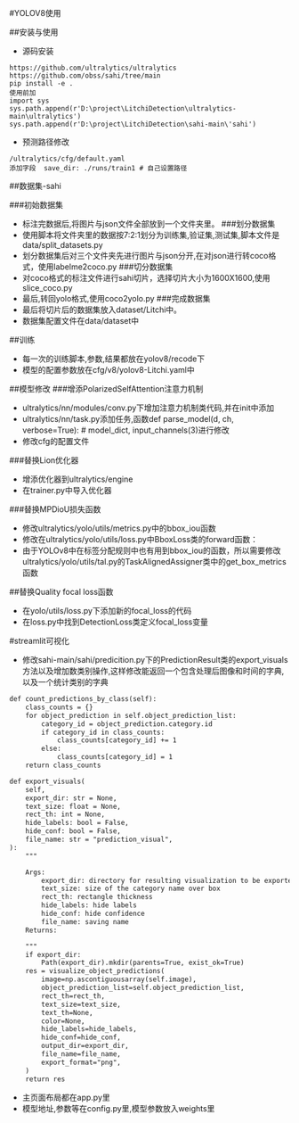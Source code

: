 #YOLOV8使用

##安装与使用
- 源码安装
```TXT
https://github.com/ultralytics/ultralytics
https://github.com/obss/sahi/tree/main
pip install -e .
使用前加 
import sys
sys.path.append(r'D:\project\LitchiDetection\ultralytics-main\ultralytics')
sys.path.append(r'D:\project\LitchiDetection\sahi-main\'sahi')
```
- 预测路径修改
```text
/ultralytics/cfg/default.yaml
添加字段  save_dir: ./runs/train1 # 自己设置路径
```


##数据集-sahi

###初始数据集
- 标注完数据后,将图片与json文件全部放到一个文件夹里。
###划分数据集
- 使用脚本将文件夹里的数据按7:2:1划分为训练集,验证集,测试集,脚本文件是data/split_datasets.py
- 划分数据集后对三个文件夹先进行图片与json分开,在对json进行转coco格式，使用labelme2coco.py
###切分数据集
- 对coco格式的标注文件进行sahi切片，选择切片大小为1600X1600,使用slice_coco.py
- 最后,转回yolo格式,使用coco2yolo.py
###完成数据集
- 最后将切片后的数据集放入dataset/Litchi中。
- 数据集配置文件在data/dataset中


##训练
- 每一次的训练脚本,参数,结果都放在yolov8/recode下
- 模型的配置参数放在cfg/v8/yolov8-Litchi.yaml中


##模型修改
###增添PolarizedSelfAttention注意力机制
- ultralytics/nn/modules/conv.py下增加注意力机制类代码,并在init中添加
- ultralytics/nn/task.py添加任务,函数def parse_model(d, ch, verbose=True): # model_dict, input_channels(3)进行修改
- 修改cfg的配置文件

###替换Lion优化器
- 增添优化器到ultralytics/engine
- 在trainer.py中导入优化器

###替换MPDioU损失函数
- 修改ultralytics/yolo/utils/metrics.py中的bbox_iou函数
- 修改在ultralytics/yolo/utils/loss.py中BboxLoss类的forward函数：
- 由于YOLOv8中在标签分配规则中也有用到bbox_iou的函数，所以需要修改ultralytics/yolo/utils/tal.py的TaskAlignedAssigner类中的get_box_metrics函数

##替换Quality focal loss函数
- 在yolo/utils/loss.py下添加新的focal_loss的代码
- 在loss.py中找到DetectionLoss类定义focal_loss变量



#streamlit可视化
- 修改sahi-main/sahi/predicition.py下的PredictionResult类的export_visuals方法以及增加数类别操作,这样修改能返回一个包含处理后图像和时间的字典,以及一个统计类别的字典
```txt
def count_predictions_by_class(self):
    class_counts = {}
    for object_prediction in self.object_prediction_list:
        category_id = object_prediction.category.id
        if category_id in class_counts:
            class_counts[category_id] += 1
        else:
            class_counts[category_id] = 1
    return class_counts

def export_visuals(
    self,
    export_dir: str = None,
    text_size: float = None,
    rect_th: int = None,
    hide_labels: bool = False,
    hide_conf: bool = False,
    file_name: str = "prediction_visual",
):
    """

    Args:
        export_dir: directory for resulting visualization to be exported
        text_size: size of the category name over box
        rect_th: rectangle thickness
        hide_labels: hide labels
        hide_conf: hide confidence
        file_name: saving name
    Returns:

    """
    if export_dir:
        Path(export_dir).mkdir(parents=True, exist_ok=True)
    res = visualize_object_predictions(
        image=np.ascontiguousarray(self.image),
        object_prediction_list=self.object_prediction_list,
        rect_th=rect_th,
        text_size=text_size,
        text_th=None,
        color=None,
        hide_labels=hide_labels,
        hide_conf=hide_conf,
        output_dir=export_dir,
        file_name=file_name,
        export_format="png",
    )
    return res
```
- 主页面布局都在app.py里
- 模型地址,参数等在config.py里,模型参数放入weights里